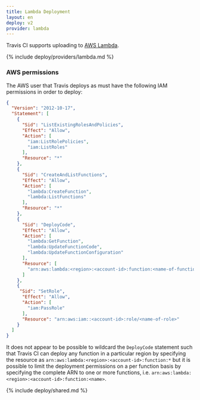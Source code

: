 ```yaml
---
title: Lambda Deployment
layout: en
deploy: v2
provider: lambda
---
```


Travis CI supports uploading to [AWS Lambda](https://aws.amazon.com/lambda/).

{% include deploy/providers/lambda.md %}

### AWS permissions

The AWS user that Travis deploys as must have the following IAM permissions in order to deploy:

```json
{
  "Version": "2012-10-17",
  "Statement": [
    {
      "Sid": "ListExistingRolesAndPolicies",
      "Effect": "Allow",
      "Action": [
        "iam:ListRolePolicies",
        "iam:ListRoles"
      ],
      "Resource": "*"
    },
    {
      "Sid": "CreateAndListFunctions",
      "Effect": "Allow",
      "Action": [
        "lambda:CreateFunction",
        "lambda:ListFunctions"
      ],
      "Resource": "*"
    },
    {
      "Sid": "DeployCode",
      "Effect": "Allow",
      "Action": [
        "lambda:GetFunction",
        "lambda:UpdateFunctionCode",
        "lambda:UpdateFunctionConfiguration"
      ],
      "Resource": [
        "arn:aws:lambda:<region>:<account-id>:function:<name-of-function>"
      ]
    },
    {
     "Sid": "SetRole",
      "Effect": "Allow",
      "Action": [
        "iam:PassRole"
      ],
      "Resource": "arn:aws:iam::<account-id>:role/<name-of-role>"
    }
  ]
}
```

It does not appear to be possible to wildcard the `DeployCode` statement such
that Travis CI can deploy any function in a particular region by specifying the
resource as `arn:aws:lambda:<region>:<account-id>:function:*` but it is
possible to limit the deployment permissions on a per function basis by
specifying the complete ARN to one or more functions, i.e.
`arn:aws:lambda:<region>:<account-id>:function:<name>`.

{% include deploy/shared.md %}
